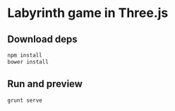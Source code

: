 # Labyrinth game in Three.js

## Download deps

```bash
npm install
bower install
```

## Run and preview

```bash
grunt serve
```
